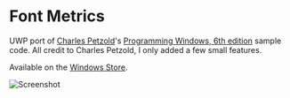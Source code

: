 # Font Metrics

UWP port of [Charles Petzold](www.charlespetzold.com)'s [Programming Windows, 6th edition](https://www.microsoftpressstore.com/store/programming-windows-9780735671768) sample code. All credit to Charles Petzold, I only added a few small features.

Available on the [Windows Store](https://www.microsoft.com/store/apps/9NBLGGH5LP1X).

![Screenshot](https://store-images.s-microsoft.com/image/apps.56899.13510798887174665.de78ed90-8f14-43f4-a3a9-6f04bd54b3c9.6e9d2c46-78b7-4c3d-8b52-3563c60cdf79?w=580&h=326&mode=letterbox&background=black) 